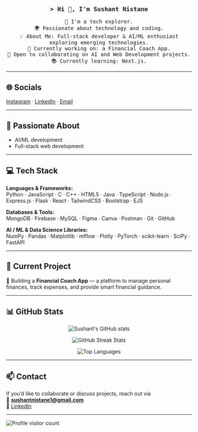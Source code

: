 <!-- Intro -->
<h3 align="center">
  <samp>&gt; Hi 👋, I'm <b>Sushant Nistane</b></samp>
</h3>

<p align="center">
  <samp>
    🚀 I'm a tech explorer. <br>
    🌍 Passionate about technology and coding. <br>
    💡 About Me: Full-stack developer & AI/ML enthusiast exploring emerging technologies. <br>
    🚀 Currently working on: a Financial Coach App. <br>
    🤝 Open to collaborating on AI and Web Development projects. <br>
    📚 Currently learning: Next.js. <br>


  </samp>
</p>

---

## 🌐 Socials
[Instagram](https://instagram.com/) · [LinkedIn](https://www.linkedin.com/in/sushant-nistane-19a083295/) · [Email](mailto:sushantnistane1@gmail.com)

---

## 💬 Passionate About
- AI/ML development  
- Full-stack web development  

---

## 💻 Tech Stack
**Languages & Frameworks:**  
Python · JavaScript · C · C++ · HTML5 · Java · TypeScript · Node.js · Express.js · Flask · React · TailwindCSS · Bootstrap · EJS  

**Databases & Tools:**  
MongoDB · Firebase · MySQL · Figma · Canva · Postman · Git · GitHub  

**AI / ML & Data Science Libraries:**  
NumPy · Pandas · Matplotlib · mlflow · Plotly · PyTorch · scikit-learn · SciPy · FastAPI  

---

## 🔭 Current Project
🚀 Building a **Financial Coach App** — a platform to manage personal finances, track expenses, and provide smart financial guidance.

---

## 📊 GitHub Stats
<p align="center">
  <img src="https://github-readme-stats.vercel.app/api?username=sushant785&theme=dark&show_icons=true" alt="Sushant's GitHub stats" />
</p>

<p align="center">
  <img src="https://github-readme-streak-stats.herokuapp.com/?user=sushant785&theme=dark" alt="GitHub Streak Stats" />
</p>

<p align="center">
  <img src="https://github-readme-stats.vercel.app/api/top-langs/?username=sushant785&layout=compact&theme=dark" alt="Top Languages" />
</p>

---

## 📫 Contact
If you’d like to collaborate or discuss projects, reach out via  
📧 **sushantnistane1@gmail.com**  
🔗 [LinkedIn](https://www.linkedin.com/in/sushant-nistane-19a083295/)

---

<a href="https://visitcount.itsvg.in/api?id=sushant785&icon=0&color=0">
  <img align="left" src="https://visitcount.itsvg.in/api?id=sushant785&icon=0&color=0" alt="Profile visitor count" />
</a>


